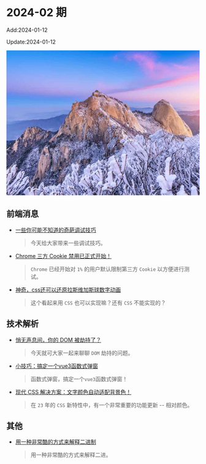 <!--
 * @Description: weekly-02
 * @Author: zoeblow
 * @Email: zoeblow@gmail.com
 * @Date: 2024-01-01 17:20:35
 * @LastEditors: wangfuyuan
 * @LastEditTime: 2024-01-12 10:46:54
 * @FilePath: \nuofe-weekly1\2024\weekly-02.md
 -->

# 2024-02 期

Add:2024-01-12

Update:2024-01-12

![202402](../images/2024/202402.jpg)

## 前端消息

- [一些你可能不知道的奇葩调试技巧](https://mp.weixin.qq.com/s/9ynXDgHyRz2Txor1D2u_WQ)

  > 今天给大家带来一些调试技巧。

- [Chrome 三方 Cookie 禁用已正式开始！](https://mp.weixin.qq.com/s/9O7D5mugTmnUuMinQmaEOw)

  > `Chrome` 已经开始对 `1%` 的用户默认限制第三方 `Cookie` 以方便进行测试。

- [神奇，css还可以还原拉斯维加斯球数字动画](https://mp.weixin.qq.com/s/U3ZHITagn6H_CSoG4jlzNQ)

  > 这个看起来用 `CSS` 也可以实现嘛？还有 `CSS` 不能实现的？

## 技术解析

- [悄无声息间，你的 DOM 被劫持了？](https://mp.weixin.qq.com/s/GQ8NctEspp67UF_s96WRAw)

  > 今天就可大家一起来聊聊 `DOM` 劫持的问题。

- [小技巧：搞定一个vue3函数式弹窗](https://mp.weixin.qq.com/s/FRNm9vfFGyZbcND7PixThA)

  > 函数式弹窗，搞定一个`vue3`函数式弹窗！

- [现代 CSS 解决方案：文字颜色自动适配背景色！](https://mp.weixin.qq.com/s/Qw9FaOD7IiQprPsplSFCWg)

  > 在 `23` 年的 `CSS` 新特性中，有一个非常重要的功能更新 -- 相对颜色。

## 其他

- [用一种非常酷的方式来解释二进制](https://mp.weixin.qq.com/s/kyerqTS1Tynh6lShE6ZhUw)

  > 用一种非常酷的方式来解释二进。
